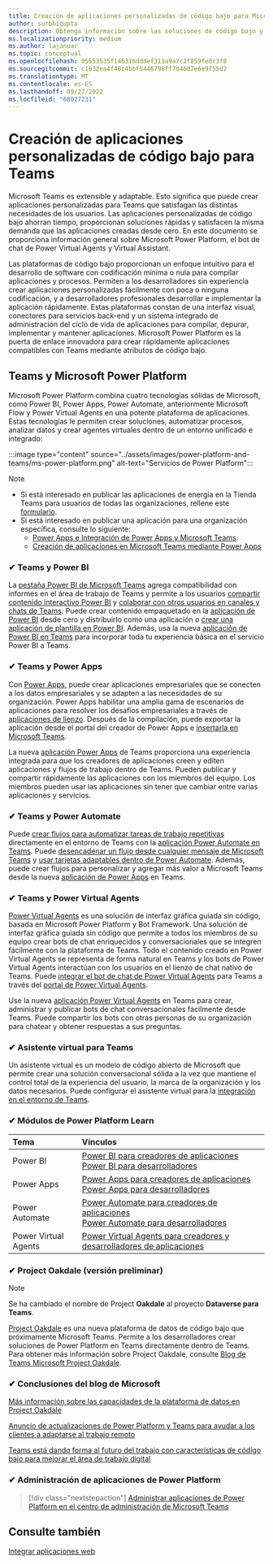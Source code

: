 ```yaml
---
title: Creación de aplicaciones personalizadas de código bajo para Microsoft Teams
author: surbhigupta
description: Obtenga información sobre las soluciones de código bajo y sin código de Microsoft disponibles con Teams, una plataforma de Microsoft Power.
ms.localizationpriority: medium
ms.author: lajanuar
ms.topic: conceptual
ms.openlocfilehash: 05553535f146316dddef311a9a7c2f859fedc3f8
ms.sourcegitcommit: c1032ea4f48c4bbf5446798ff7d46d7e6e9f55d2
ms.translationtype: MT
ms.contentlocale: es-ES
ms.lasthandoff: 09/27/2022
ms.locfileid: "68027231"
---
```

# <a name="create-low-code-custom-apps-for-teams"></a>Creación de aplicaciones personalizadas de código bajo para Teams

Microsoft Teams es extensible y adaptable. Esto significa que puede crear aplicaciones personalizadas para Teams que satisfagan las distintas necesidades de los usuarios. Las aplicaciones personalizadas de código bajo ahorran tiempo, proporcionan soluciones rápidas y satisfacen la misma demanda que las aplicaciones creadas desde cero. En este documento se proporciona información general sobre Microsoft Power Platform, el bot de chat de Power Virtual Agents y Virtual Assistant.

Las plataformas de código bajo proporcionan un enfoque intuitivo para el desarrollo de software con codificación mínima o nula para compilar aplicaciones y procesos. Permiten a los desarrolladores sin experiencia crear aplicaciones personalizadas fácilmente con poca o ninguna codificación, y a desarrolladores profesionales desarrollar e implementar la aplicación rápidamente. Estas plataformas constan de una interfaz visual, conectores para servicios back-end y un sistema integrado de administración del ciclo de vida de aplicaciones para compilar, depurar, implementar y mantener aplicaciones. Microsoft Power Platform es la puerta de enlace innovadora para crear rápidamente aplicaciones compatibles con Teams mediante atributos de código bajo.

## <a name="teams-and-microsoft-power-platform"></a>Teams y Microsoft Power Platform

Microsoft Power Platform combina cuatro tecnologías sólidas de Microsoft, como Power BI, Power Apps, Power Automate, anteriormente Microsoft Flow y Power Virtual Agents en una potente plataforma de aplicaciones. Estas tecnologías le permiten crear soluciones, automatizar procesos, analizar datos y crear agentes virtuales dentro de un entorno unificado e integrado:

:::image type="content" source="../assets/images/power-platform-and-teams/ms-power-platform.png" alt-text="Servicios de Power Platform":::

> [!NOTE]
>
> - Si está interesado en publicar las aplicaciones de energía en la Tienda Teams para usuarios de todas las organizaciones, rellene este [formulario](https://go.microsoft.com/fwlink/?linkid=2204468).
> - Si está interesado en publicar una aplicación para una organización específica, consulte lo siguiente:
>   - [Power Apps e Integración de Power Apps y Microsoft Teams](/power-apps/teams/overview).
>   - [Creación de aplicaciones en Microsoft Teams mediante Power Apps](/power-apps/teams/create-apps-overview)

### <a name="-teams-and-power-bi"></a>✔ Teams y Power BI

La [pestaña Power BI de Microsoft Teams](https://powerbi.microsoft.com/blog/announcing-new-power-bi-tab-for-microsoft-teams/) agrega compatibilidad con informes en el área de trabajo de Teams y permite a los usuarios [compartir contenido interactivo Power BI](/power-bi/collaborate-share/service-embed-report-microsoft-teams) y [colaborar con otros usuarios en canales y chats de Teams](/power-bi/collaborate-share/service-collaborate-microsoft-teams). Puede crear contenido empaquetado en la [aplicación de Power BI](/power-bi/collaborate-share/service-create-distribute-apps) desde cero y distribuirlo como una aplicación o [crear una aplicación de plantilla en Power BI](/power-bi/connect-data/service-template-apps-create). Además, usa la nueva [aplicación de Power BI en Teams](https://go.microsoft.com/fwlink/?linkid=2143643) para incorporar toda tu experiencia básica en el servicio Power BI a Teams.

### <a name="-teams-and-power-apps"></a>✔ Teams y Power Apps

Con [Power Apps](/powerapps/powerapps-overview), puede crear aplicaciones empresariales que se conecten a los datos empresariales y se adapten a las necesidades de su organización.  Power Apps habilitar una amplia gama de escenarios de aplicaciones para resolver los desafíos empresariales a través de [aplicaciones de lienzo](/powerapps/maker/#canvas-apps). Después de la compilación, puede exportar la aplicación desde el portal del creador de Power Apps e [insertarla en Microsoft Teams](/power-platform/admin/embed-app-teams).

La nueva [aplicación Power Apps](https://go.microsoft.com/fwlink/?linkid=2143374) de Teams proporciona una experiencia integrada para que los creadores de aplicaciones creen y editen aplicaciones y flujos de trabajo dentro de Teams. Pueden publicar y compartir rápidamente las aplicaciones con los miembros del equipo. Los miembros pueden usar las aplicaciones sin tener que cambiar entre varias aplicaciones y servicios.

### <a name="-teams-and-power-automate"></a>✔ Teams y Power Automate

Puede [crear flujos para automatizar tareas de trabajo repetitivas](https://flow.microsoft.com/connectors/shared_teams/microsoft-teams/) directamente en el entorno de Teams con la [aplicación Power Automate en Teams](/power-automate/teams/install-teams-app). Puede [desencadenar un flujo desde cualquier mensaje de Microsoft Teams](/power-automate/trigger-flow-teams-message) y [usar tarjetas adaptables dentro de Power Automate](/power-automate/create-adaptive-cards). Además, puede crear flujos para personalizar y agregar más valor a Microsoft Teams desde la nueva [aplicación de Power Apps](https://go.microsoft.com/fwlink/?linkid=2143539) en Teams.

### <a name="-teams-and-power-virtual-agents"></a>✔ Teams y Power Virtual Agents

[Power Virtual Agents](/power-virtual-agents/fundamentals-what-is-power-virtual-agents) es una solución de interfaz gráfica guiada sin código, basada en Microsoft Power Platform y Bot Framework. Una solución de interfaz gráfica guiada sin código que permite a todos los miembros de su equipo crear bots de chat enriquecidos y conversacionales que se integren fácilmente con la plataforma de Teams. Todo el contenido creado en Power Virtual Agents se representa de forma natural en Teams y los bots de Power Virtual Agents interactúan con los usuarios en el lienzo de chat nativo de Teams. Puede [integrar el bot de chat de Power Virtual Agents](/power-virtual-agents/publication-add-bot-to-microsoft-teams) para Teams a través del [portal de Power Virtual Agents](https://powervirtualagents.microsoft.com).

Use la nueva [aplicación Power Virtual Agents](https://aka.ms/pva-teams-docs) en Teams para crear, administrar y publicar bots de chat conversacionales fácilmente desde Teams. Puede compartir los bots con otras personas de su organización para chatear y obtener respuestas a sus preguntas.

### <a name="-virtual-assistant-for-teams"></a>✔ Asistente virtual para Teams

Un asistente virtual es un modelo de código abierto de Microsoft que permite crear una solución conversacional sólida a la vez que mantiene el control total de la experiencia del usuario, la marca de la organización y los datos necesarios. Puede configurar el asistente virtual para la [integración en el entorno de Teams](https://microsoft.github.io/botframework-solutions/clients-and-channels/tutorials/enable-teams/1-intro).

### <a name="-power-platform-learn-modules"></a>✔ Módulos de Power Platform Learn

|  Tema  |  Vínculos  |
|:---------|:----------------------|
|Power BI|[Power BI para creadores de aplicaciones](/training/browse/?expanded=power-platform&products=power-bi&roles=maker)</br>[Power BI para desarrolladores](/training/browse/?expanded=power-platform&products=power-bi&roles=developer)|
|Power Apps|[Power Apps para creadores de aplicaciones](/training/browse/?products=power-apps&roles=maker)</br>[Power Apps para desarrolladores](/training/browse/?products=power-apps)|
|Power Automate|[Power Automate para creadores de aplicaciones](/training/browse/?expanded=power-platform&products=power-automate&roles=maker)</br>[Power Automate para desarrolladores](/training/browse/?expanded=power-platform&products=power-automate&roles=developer)|
|Power Virtual Agents|[Power Virtual Agents para creadores y desarrolladores de aplicaciones](/training/browse/?products=power-virtual-agents&expanded=power-platform&roles=maker)|

### <a name="-project-oakdale-preview"></a>✔ Project Oakdale (versión preliminar)

> [!NOTE]
> Se ha cambiado el nombre de Project **Oakdale** al proyecto **Dataverse para Teams**.

[Project Oakdale](https://techcommunity.microsoft.com/t5/microsoft-teams-blog/teams-is-shaping-the-future-of-work-with-low-code-features-to/ba-p/1507180
) es una nueva plataforma de datos de código bajo que próximamente Microsoft Teams. Permite a los desarrolladores crear soluciones de Power Platform en Teams directamente dentro de Teams. Para obtener más información sobre Project Oakdale, consulte [Blog de Teams Microsoft Project Oakdale](https://powerapps.microsoft.com/blog/introducing-project-oakdale-a-new-low-code-data-platform-for-microsoft-teams).

### <a name="-microsoft-blog-insights"></a>✔ Conclusiones del blog de Microsoft

[Más información sobre las capacidades de la plataforma de datos en Project Oakdale](https://powerapps.microsoft.com/blog/a-closer-look-at-data-platform-capabilities-in-project-oakdale/)

[Anuncio de actualizaciones de Power Platform y Teams para ayudar a los clientes a adaptarse al trabajo remoto](https://cloudblogs.microsoft.com/powerplatform/2020/05/19/announcing-power-platform-and-teams-updates-to-help-customers-adapt-to-remote-work/)

[Teams está dando forma al futuro del trabajo con características de código bajo para mejorar el área de trabajo digital](https://techcommunity.microsoft.com/t5/microsoft-teams-blog/teams-is-shaping-the-future-of-work-with-low-code-features-to/ba-p/1507180)

### <a name="-managing-power-platform-apps"></a>✔ Administración de aplicaciones de Power Platform

> [!div class="nextstepaction"]
> [Administrar aplicaciones de Power Platform en el centro de administración de Microsoft Teams](/microsoftteams/manage-power-platform-apps)

## <a name="see-also"></a>Consulte también

[Integrar aplicaciones web](~/samples/integrate-web-apps-overview.md)
